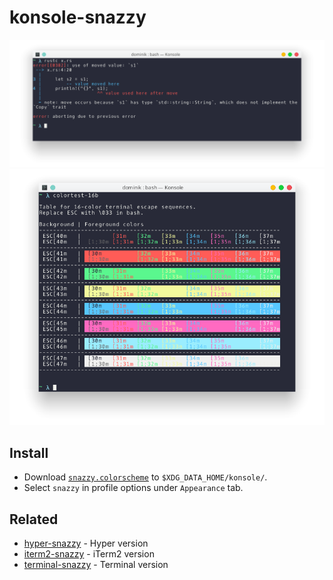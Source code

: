 # konsole-snazzy

![](screenshot.png)
![](screenshot2.png)

## Install

- Download [`snazzy.colorscheme`](https://github.com/miedzinski/konsole-snazzy/raw/master/snazzy.colorscheme)
to `$XDG_DATA_HOME/konsole/`.
- Select `snazzy` in profile options under `Appearance` tab.

## Related

- [hyper-snazzy](https://github.com/sindresorhus/hyper-snazzy) - Hyper version
- [iterm2-snazzy](https://github.com/sindresorhus/iterm2-snazzy) - iTerm2 version
- [terminal-snazzy](https://github.com/sindresorhus/terminal-snazzy) - Terminal version
